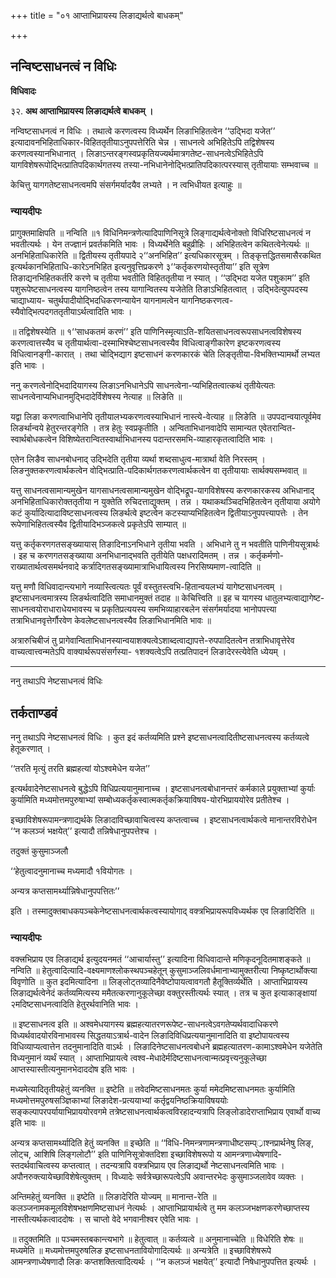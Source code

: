 +++
title = "०१ आप्ताभिप्रायस्य लिङाद्यर्थत्वे बाधकम्"

+++


## नन्विष्टसाधनत्वं न विधिः

**विधिवादः**

३२. **अथ आप्ताभिप्रायस्य लिङाद्यर्थत्वे बाधकम् ।**

नन्विष्टसाधनत्वं न विधिः । तथात्वे करणत्वस्य विध्यर्थेन लिङाभिहितत्वेन ‘‘उद्भिदा यजेत’’ इत्यादावनभिहिताधिकार-विहिततृतीयाऽनुपपत्तेरिति चेन्न । साधनत्वे अभिहितेऽपि तद्विशेषस्य करणत्वस्यानभिधानात् । लिङाऽन्तरङ्गस्वप्रकृतियज्यर्थमात्रगतेष्ट-साधनत्वेऽभिहितेऽपि यागविशेषरूपोद्भित्प्रातिपदिकार्थगतस्य तस्या-नभिधानेनोद्भित्प्रातिपदिकात्परस्यास् तृतीयायाः सम्भवाच्च ॥

केचित्तु यागगतेष्टसाधनत्वमपि संसर्गमर्यादयैव लभ्यते । न त्वभिधीयत इत्याहुः ॥

### **न्यायदीपः**

प्रागुक्तमाक्षिपति ॥ नन्विति ॥१ विधिनिमन्त्रणेत्यादिपाणिनिसूत्रे लिङ्गाद्यर्थत्वेनोक्तो विधिरिष्टसाधनत्वं न भवतीत्यर्थः । येन तज्ज्ञानं प्रवर्तकमिति भावः । विध्यर्थेनेति बहुव्रीहिः । अभिहितत्वेन कथितत्वेनेत्यर्थः ॥ अनभिहिताधिकारेति ॥ द्वितीयस्य तृतीयपादे २‘‘अनभिहित’’ इत्यधिकारसूत्रम् । तिङ्कृत्तद्धितसमासैरकथित इत्यर्थकानभिहिताधि-कारेऽनभिहित इत्यनुवृत्तिप्रकरणे ३‘‘कर्तृकरणयोस्तृतीया’’ इति सूत्रेण तिङाद्यनभिहितकर्तरि करणे च तृतीया भवतीति विहिततृतीया न स्यात् । ‘‘उद्भिदा यजेत पशुकाम’’ इति पशुरूपेष्टसाधनत्वस्य यागनिष्ठत्वेन तस्य यागान्वितस्य यजेतेति तिङाऽभिहितत्वात् । उद्भिदेत्युपपदस्य चाद्याध्याय- चतुर्थपादीयोद्भिदधिकरणन्यायेन यागनामत्वेन यागनिष्ठकरणत्व-स्यैवोद्भित्पदगततृतीयाऽर्थत्वादिति भावः ।

॥ तद्विशेषस्येति ॥ १‘‘साधकतमं करणं’’ इति पाणिनिस्मृत्याऽति-शयितसाधनत्वरूपसाधनत्वविशेषस्य करणत्वात्तस्यैव च तृतीयार्थत्वा-दस्माभिश्चेष्टसाधनत्वस्यैव विधित्वाङ्गीकारेण इष्टकरणत्वस्य विधित्वानङ्गी-कारात् । तथा चोद्भिद्याग इष्टसाधनं करणकारकं चेति लिङ्तृतीया-विभक्तिभ्यामर्थो लभ्यत इति भावः ।

ननु करणत्वेनोद्भिदादियागस्य लिङाऽनभिधानेऽपि साधनत्वेना-प्यभिहितत्वात्कथं तृतीयेत्यतः साधनत्वेनाप्यभिधानमुद्भिदादेर्विशेषस्य नेत्याह ॥ लिङेति ॥

यद्वा लिङा करणत्वाभिधानेपि तृतीयालभ्यकरणत्वस्याभिधानं नास्त्ये-वेत्याह ॥ लिङेति ॥ उपपदान्वयात्पूर्वमेव लिङर्थान्वये हेतुरन्तरङ्गेति । तत्र हेतुः स्वप्रकृतीति । अन्विताभिधानवादेपि सामान्यत एवेतरान्वित-स्वार्थबोधकत्वेन विशिष्येतरान्वितस्वार्थाभिधानस्य पदान्तरसमभि-व्याहारकृतत्वादिति भावः ।

एतेन लिङैव साधनबोधनाद् उद्भिदेति तृतीया व्यर्था शब्दसाधुत्व-मात्रार्था वेति निरस्तम् । लिङनुक्तकरणत्वार्थकत्वेन वोद्भित्प्राति-पदिकार्थगतकरणत्वार्थकत्वेन वा तृतीयायाः सार्थक्यसम्भवात् ॥

यत्तु साधनत्वसामान्यमुखेन यागसाधनत्वसामान्यमुखेन वोद्भिद्रूप-यागविशेषस्य करणकारकस्य अभिधानाद् अनभिहिताधिकारोक्ततृतीया न युक्तेति रुचिदत्ताद्युक्तम् । तन्न । यथाकथञ्चिदभिहितत्वेन तृतीयाया अयोगे कटं कुर्यादित्यादाविष्टसाधनत्वस्य लिङर्थत्वे इष्टत्वेन कटस्याप्यभिहितत्वेन द्वितीयाऽनुपपत्त्यापत्तेः । तेन रूपेणाभिहितत्वस्यैव द्वितीयादिभञ्जकत्वे प्रकृतेऽपि साम्यात् ॥

यत्तु कर्तृकरणगतसङ्ख्यायास् तिङादिनाऽनभिधाने तृतीया भवति । अभिधाने तु न भवतीति पाणिनीयसूत्रार्थः । इह च करणगतसङ्ख्याया अनभिधानाद्भवति तृतीयेति पक्षधरादिमतम् । तन्न । कर्तृकर्मणो-राख्यातार्थत्वसमर्थनवादे कर्त्रादिगतसङ्ख्यामात्राभिधायित्वस्य निरसिष्यमाण-त्वादिति ॥

यत्तु मणौ विधिवादान्त्यभागे नव्यास्त्वित्यतः पूर्वं वस्तुतस्त्वभि-हितान्वयलभ्यं यागेष्टसाधनत्वम् । इष्टसाधनत्वमात्रस्य लिङर्थत्वादिति समाधानमुक्तं तदाह ॥ केचित्त्विति ॥ इह च यागस्य धातुलभ्यत्वाद्यागेष्ट-साधनत्वयोराधाराधेयभावस्य च प्रकृतिप्रत्ययस्य समभिव्याहारबलेन संसर्गमर्यादया भानोपपत्त्या तत्राभिधानवृत्तेर्गौरवेण केवलेष्टसाधनत्वस्यैव लिङाभिधानमिति भावः ॥

अत्रारुचिबीजं तु प्रागेवान्विताभिधानस्यान्वयाशक्यत्वेऽशाब्दत्वाद्यापत्ते-रुपपादितत्वेन तत्राभिधावृत्तेरेव वाच्यत्वात्त्वन्मतेऽपि वाक्यार्थरूपसंसर्गस्या- १शक्यत्वेऽपि तत्प्रतिपादनं लिङादेरस्त्येवेति ध्येयम् ।

------------------------------------------------------------------------

ननु तथाऽपि नेष्टसाधनत्वं विधिः

## **तर्कताण्डवं**

ननु तथाऽपि नेष्टसाधनत्वं विधिः । कुत इदं कर्तव्यमिति प्रश्ने इष्टसाधनत्वादितीष्टसाधनत्वस्य कर्तव्यत्वे हेतूकरणात् ।

‘‘तरति मृत्युं तरति ब्रह्महत्यां योऽश्वमेधेन यजेत’’

इत्यर्थवादेनेष्टसाधनत्वे बुद्धेऽपि विधिप्रत्ययानुमानाच्च । इष्टसाधनत्वबोधानन्तरं कर्मकाले प्रयुक्ताभ्यां कुर्याः कुर्यामिति मध्यमोत्तमपुरुषाभ्यां सम्बोध्यकर्तृकस्वात्मकर्तृकक्रियाविषय-योरभिप्राययोरेव प्रतीतेश्च ।

इच्छाविशेषरूपामन्त्रणाद्यर्थके लिङादाविच्छावाचित्वस्य कप्तत्वाच्च । इष्टसाधनत्वार्थकत्वे मानान्तरविरोधेन ‘‘न कलञ्जं भक्षयेत्’’ इत्यादौ तन्निषेधानुपपत्तेश्च ।

तदुक्तं कुसुमाञ्जलौ

‘‘हेतुत्वादनुमानाच्च मध्यमादौ १वियोगतः ।

अन्यत्र कप्तसामर्थ्यान्निषेधानुपपत्तितः’’

इति । तस्मादुक्तबाधकपञ्चकेनेष्टसाधनत्वार्थकत्वस्यायोगाद् वक्त्रभिप्रायरूपविध्यर्थक एव लिङादिरिति ॥

### **न्यायदीपः**

वक्त्त्रभिप्राय एव लिङाद्यर्थ इत्युदयनमतं ‘‘आचार्यास्तु’’ इत्यादिना विधिवादान्ते मणिकृदनूदितमाशङ्कते ॥ नन्विति ॥ हेतुत्वादित्यादि-वक्ष्यमाणश्लोकस्थपञ्चहेतून् कुसुमाञ्जलिवर्धमानाभ्यामुक्तरीत्या निष्कृष्टार्थोक्त्या विवृणोति ॥ कुत इदमित्यादिना ॥ लिङ्लोट्तव्यादिनैवेष्टोपायत्वावगतौ हैतूक्तिर्व्यर्थेति । आप्ताभिप्रायस्य लिङाद्यर्थत्वेनेदं कर्तव्यमित्यस्य ममैतत्करणानुकूलेच्छा वक्तुरस्तीत्यर्थः स्यात् । तत्र च कुत इत्याकाङ्क्षायां २मदिष्टसाधनत्वादिति हेतुरर्थवानिति भावः ।

॥ इष्टसाधनत्व इति ॥ अश्वमेधयागस्य ब्रह्महत्यातरणरूपेष्ट-साधनत्वेऽवगतेप्यर्थवादाधिकरणे विध्यर्थवादयोरविनाभावस्य सिद्धतयाऽत्रार्थ-वादेन लिङादिविधिप्रत्ययानुमानादिति वा इष्टोपायत्वस्य विधिव्याप्यत्वात्तेन तदनुमानादिति वाऽर्थः । लिङादिनेष्टसाधनत्वबोधने ब्रह्महत्यातरण-कामाऽश्वमेधेन यजेतेति विध्यनुमानं व्यर्थं स्यात् । आप्ताभिप्रायत्वे त्वश्व-मेधादेर्मदिष्टसाधनत्वान्मत्प्रवृत्त्यनुकूलेच्छा आप्तस्यास्तीत्यनुमानभेदाददोष इति भावः ।

मध्यमेत्यादितृतीयहेतुं व्यनक्ति ॥ इष्टेति ॥ तवेदमिष्टसाधनमतः कुर्या ममेदमिष्टसाधनमतः कुर्यामिति मध्यमोत्तमपुरुषसञ्ज्ञिकाभ्यां लिङादेश-प्रत्ययाभ्यां कर्तृद्वयनिष्ठक्रियाविषययोः सङ्कल्पापरपर्यायाभिप्राययोरवगमे तत्रेष्टसाधनत्वार्थकत्वविरहादन्यत्रापि लिङ्लोडादेराप्ताभिप्राय एवार्थो वाच्य इति भावः ॥

अन्यत्र कप्तसामर्थ्यादिति हेतुं व्यनक्ति ॥ इच्छेति ॥ ‘‘विधि-निमन्त्रणामन्त्रणाधीष्टसम्प््राश्नप्रार्थनेषु लिङ्, लोट्च, आशिषि लिङ्गलोटौ’’ इति पाणिनिसूत्रोक्तदिशा इच्छाविशेषरूपो य आमन्त्रणाध्येषणादि-स्तदर्थवाचित्वस्य कप्तत्वात् । तदन्यत्रापि वक्त्रभिप्राय एव लिङाद्यर्थो नेष्टसाधनत्वमिति भावः । अपौनरुक्त्यायेच्छाविशेषेत्युक्तम् । विध्यादेः सर्वत्रेच्छारूपत्वेऽपि अवान्तरभेदः कुसुमाञ्जलावेव व्यक्तः ।

अन्तिमहेतुं व्यनक्ति ॥ इष्टेति ॥ लिङादेरिति योज्यम् ॥ मानान्त-रेति ॥ कलञ्जनामकमूलविशेषभक्षणमिष्टसाधनं नेत्यर्थः । आप्ताभिप्रायार्थत्वे तु मम कलञ्जभक्षणकरणेच्छाप्तस्य नास्तीत्यर्थकत्वाददोषः । स चाप्तो वेदे भगवानीश्वर एवेति भावः ।

॥ तदुक्तमिति ॥ पञ्चमस्तबकान्त्यभागे ॥ हेतुत्वात् ॥ कर्तव्यत्वे ॥ अनुमानाच्चेति ॥ विधेरिति शेषः ॥ मध्यमेति ॥ मध्यमोत्तमपुरुषलिङ इष्टसाधनतावियोगादित्यर्थः ॥ अन्यत्रेति ॥ इच्छाविशेषरूपे आमन्त्रणाध्येषणादौ लिङः कप्तशक्तित्वादित्यर्थः । ‘‘न कलञ्जं भक्षयेत्’’ इत्यादौ निषेधानुपपत्तित इत्यर्थः ।





